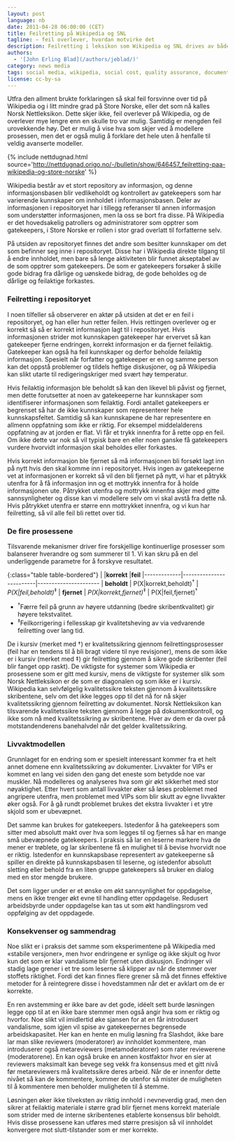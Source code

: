 ```yaml
---
layout: post
language: nb
date: 2011-04-28 06:00:00 (CET)
title: Feilretting på Wikipedia og SNL
tagline: – feil overlever, hvordan motvirke det
description: Feilretting i leksikon som Wikipedia og SNL drives av både vilje til å rette feil og hvorvidt feil er synlige.
authors:
  - '[John Erling Blad](/authors/jeblad/)'
category: news media
tags: social media, wikipedia, social cost, quality assurance, document control, error correction, norsk nettleksikon, store norske leksikon
license: cc-by-sa
---
```


Utfra den allment brukte forklaringen så skal feil forsvinne over tid på Wikipedia og i litt mindre grad på Store Norske, eller det som nå kalles Norsk Nettleksikon. Dette skjer ikke, feil overlever på Wikipedia, og de overlever mye lengre enn en skulle tro var mulig. Samtidig er mengden feil urovekkende høy. Det er mulig å vise hva som skjer ved å modellere prosessen, men det er også mulig å forklare det hele uten å henfalle til veldig avanserte modeller.

<!--more-->

{% include nettdugnad.html source='http://nettdugnad.origo.no/-/bulletin/show/646457_feilretting-paa-wikipedia-og-store-norske' %}

Wikipedia består av et stort repository av informasjon, og denne informasjonsbasen blir vedlikeholdt og kontrollert av gatekeepers som har varierende kunnskaper om innholdet i informasjonsbasen. Deler av informasjonen i repositoryet har i tillegg referanser til annen informasjon som understøtter informasjonen, men la oss se bort fra disse. På Wikipedia er det hovedsakelig patrollers og administratorer som opptrer som gatekeepers, i Store Norske er rollen i stor grad overlatt til forfatterne selv.

På utsiden av repositoryet finnes det andre som besitter kunnskaper om det som befinner seg inne i repositoryet. Disse har i Wikipedia direkte tilgang til å endre innholdet, men bare så lenge aktiviteten blir funnet akseptabel av de som opptrer som gatekeepers. De som er gatekeepers forsøker å skille gode bidrag fra dårlige og uønskede bidrag, de gode beholdes og de dårlige og feilaktige forkastes.

### Feilretting i repositoryet
I noen tilfeller så observerer en aktør på utsiden at det er en feil i repositoryet, og han eller hun retter feilen. Hvis rettingen overlever og er korrekt så så er korrekt informasjon lagt til i repositoryet. Hvis informasjonen strider mot kunnskapen gatekeeper har ervervet så kan gatekeeper fjerne endringen, korrekt informasjon er da fjernet feilaktig. Gatekeeper kan også ha feil kunnskaper og derfor beholde feilaktig informasjon. Spesielt når forfatter og gatekeeper er en og samme person kan det oppstå problemer og tildels heftige diskusjoner, og på Wikipedia kan slikt utarte til redigeringskriger med svært høy temperatur.

Hvis feilaktig informasjon ble beholdt så kan den likevel bli påvist og fjernet, men dette forutsetter at noen av gatekeeperne har kunnskaper som identifiserer informasjonen som feilaktig. Fordi antallet gatekeepers er begrenset så har de ikke kunnskaper som representerer hele kunnskapsfeltet. Samtidig så kan kunnskapene de har representere en allmenn oppfatning som ikke er riktig. For eksempel middelalderens oppfatning av at jorden er flat. Vi får et trykk innenfra for å rette opp en feil. Om ikke dette var nok så vil typisk bare en eller noen ganske få gatekeepers vurdere hvorvidt informasjon skal beholdes eller forkastes.

Hvis korrekt informasjon ble fjernet så må informasjonen bli forsøkt lagt inn på nytt hvis den skal komme inn i repositoryet. Hvis ingen av gatekeeperne vet at informasjonen er korrekt så vil den bli fjernet på nytt, vi har et påtrykk utenfra for å få informasjon inn og et mottrykk innenfra for å holde informasjonen ute. Påtrykket utenfra og mottrykk innenfra skjer med gitte sannsynligheter og disse kan vi modellere selv om vi skal avstå fra dette nå. Hvis påtrykket utenfra er større enn mottrykket innenfra, og vi kun har feilretting, så vil alle feil bli rettet over tid.

### De fire prosessene
Tilsvarende mekanismer driver fire forskjellige kontinuerlige prosesser som balanserer hverandre og som summerer til 1. Vi kan skru på en del underliggende parametre for å forskyve resultatet.

{:class="table table-bordered"}
|             |**korrekt**              |**feil**
|-------------|-------------------------|----------------------
| **beholdt** |  P(X\|korrekt,beholdt)<sup title="Feil rettes">&dagger;</sup>  | *P(X\|feil,beholdt)*<sup title="Feil propagerer">&Dagger;</sup>
| **fjernet** | *P(X\|korrekt,fjernet)*<sup title="Feil propagerer">&Dagger;</sup> |  P(X\|feil,fjernet)<sup title="Feil rettes">&dagger;</sup>

- <sup>&dagger;</sup>Færre feil på grunn av høyere utdanning (bedre skribentkvalitet) gir høyere tekstvalitet.
- <sup>&Dagger;</sup>Feilkorrigering i fellesskap gir kvalitetsheving av  via vedvarende feilretting over lang tid.

De i kursiv (merket med &dagger;) er kvalitetssikring gjennom feilrettingsprosesser (feil har en tendens til å bli bragt videre til nye revisjoner), mens de som ikke er i kursiv (merket med &Dagger;) gir feilretting gjennom å sikre gode skribenter (feil blir fanget opp raskt). De viktigste for systemer som Wikipedia er prosessene som er gitt med kursiv, mens de viktigste for systemer slik som Norsk Nettleksikon er de som er diagonalen og som ikke er i kursiv. Wikipedia kan selvfølgelig kvalitetssikre teksten gjennom å kvalitetssikre skribentene, selv om det ikke legges opp til det nå for nå skjer kvalitetssikring gjennom feilretting av dokumentet. Norsk Nettleksikon kan tilsvarende kvalitetssikre teksten gjennom å legge på dokumentkontroll, og ikke som nå med kvalitetssikring av skribentene. Hver av dem er da over på motstandenderens banehalvdel når det gelder kvalitetssikring.

### Livvaktmodellen
Grunnlaget for en endring som er spesielt interessant kommer fra et helt annet domene enn kvalitetssikring av dokumenter. Livvakter for VIPs er kommet en lang vei siden den gang det eneste som betydde noe var muskler. Nå modelleres og analyseres hva som gir økt sikkerhet med stor nøyaktighet. Etter hvert som antall livvakter øker så løses problemet med angripere utenfra, men problemet med VIPs som blir skutt av egne livvakter øker også. For å gå rundt problemet brukes det ekstra livvakter i et ytre skjold som er ubevæpnet.

Det samme kan brukes for gatekeepers. Istedenfor å ha gatekeepers som sitter med absolutt makt over hva som legges til og fjernes så har en mange små ubevæpnede gatekeepers. I praksis så lar en leserne markere hva de mener er trøblete, og lar skribentene få en mulighet til å bevise hvorvidt noe er riktig. Istedenfor en kunnskapsbase representert av gatekeeperne så spiller en direkte på kunnskapsbasen til leserne, og istedenfor absolutt sletting eller behold fra en liten gruppe gatekeepers så bruker en dialog med en stor mengde brukere.

Det som ligger under er et ønske om økt sannsynlighet for oppdagelse, mens en ikke trenger økt evne til handling etter oppdagelse. Redusert arbeidsbyrde under oppdagelse kan tas ut som økt handlingsrom ved oppfølging av det oppdagede.

### Konsekvenser og sammendrag
Noe slikt er i praksis det samme som eksperimentene på Wikipedia med «stabile versjoner», men hvor endringene er synlige og ikke skjult og hvor kun det som er klar vandalisme blir fjernet uten diskusjon. Endringer vil stadig lage grener i et tre som leserne så klipper av når de stemmer over stoffets riktighet. Fordi det kan finnes flere grener så må det finnes effektive metoder for å reintegrere disse i hovedstammen når det er avklart om de er korrekte.

En ren avstemming er ikke bare av det gode, idéelt sett burde løsningen legge opp til at en ikke bare stemmer men også angir hva som er riktig og hvorfor. Noe slikt vil imidlertid øke sjansen for at en får introdusert vandalisme, som igjen vil spise av gatekeepernes begrensede arbeidskapasitet. Her kan en hente en mulig løsning fra Slashdot, ikke bare lar man slike reviewers (moderatorer) av innholdet kommentere, man introduserer også metareviewers (metamoderatorer) som rater reviewerene (moderatorene). En kan også bruke en annen kostfaktor hvor en sier at reviewers maksimalt kan bevege seg vekk fra konsensus med et gitt nivå før metareviewers må kvalitetssikre deres arbeid. Når de er innenfor dette nivået så kan de kommentere, kommer de utenfor så mister de muligheten til å kommentere men beholder muligheten til å stemme.

Løsningen øker ikke tilveksten av riktig innhold i nevneverdig grad, men den sikrer at feilaktig materiale i større grad blir fjernet mens korrekt materiale som strider med de interne skribentenes etablerte konsensus blir beholdt. Hvis disse prosessene kan utføres med større presisjon så vil innholdet konvergere mot slutt-tilstander som er mer korrekte.